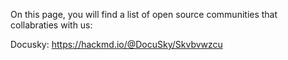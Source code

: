On this page, you will find a list of open source communities that collabraties with us:

Docusky: https://hackmd.io/@DocuSky/Skvbvwzcu